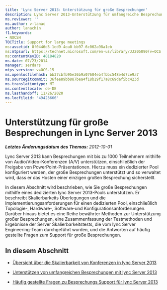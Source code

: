 ```yaml
---
title: 'Lync Server 2013: Unterstützung für große Besprechungen'
description: Lync Server 2013-Unterstützung für umfangreiche Besprechungen
ms.reviewer: ''
ms.author: v-lanac
author: lanachin
f1.keywords:
- NOCSH
TOCTitle: Support for large meetings
ms:assetid: 8f0446d5-1ed9-4ea0-bb97-6c062a98a1eb
ms:mtpsurl: https://technet.microsoft.com/en-us/library/JJ205090(v=OCS.15)
ms:contentKeyID: 48184820
ms.date: 07/23/2014
manager: serdars
mtps_version: v=OCS.15
ms.openlocfilehash: bb37cbfb95e36b9a07604eb4fbbc548e4d7ce9a7
ms.sourcegitcommit: 36fee89bb887bea4f18b19f17a8c69daf5bc423d
ms.translationtype: MT
ms.contentlocale: de-DE
ms.lasthandoff: 11/26/2020
ms.locfileid: "49423666"
---
```

# <a name="support-for-large-meetings-in-lync-server-2013"></a>Unterstützung für große Besprechungen in Lync Server 2013

<div data-xmlns="http://www.w3.org/1999/xhtml">

<div class="topic" data-xmlns="http://www.w3.org/1999/xhtml" data-msxsl="urn:schemas-microsoft-com:xslt" data-cs="https://msdn.microsoft.com/">

<div data-asp="https://msdn2.microsoft.com/asp">



</div>

<div id="mainSection">

<div id="mainBody">

<span> </span>

_**Letztes Änderungsdatum des Themas:** 2012-10-01_

Lync Server 2013 kann Besprechungen mit bis zu 1000 Teilnehmern mithilfe von Audio/Video-Konferenzen (A/V) unterstützen, einschließlich der Freigabe von PowerPoint-Präsentationen. Hierzu muss ein dedizierter Pool konfiguriert werden, der große Besprechungen unterstützt und so verwaltet wird, dass er das Hosten einer einzigen großen Besprechung sicherstellt.

In diesem Abschnitt wird beschrieben, wie Sie große Besprechungen mithilfe eines dedizierten lync Server 2013-Pools unterstützen. Er beschreibt Skalierbarkeits Überlegungen und die Implementierungsanforderungen für einen dedizierten Pool, einschließlich Topologie-, Hardware-, Software-und Konfigurationsanforderungen. Darüber hinaus bietet es eine Reihe bewährter Methoden zur Unterstützung großer Besprechungen, eine Zusammenfassung der Testmethoden und Ergebnisse der Server Skalierbarkeitstests, die vom lync Server Engineering-Team durchgeführt wurden, und die Antworten auf häufig gestellte Fragen zum Support für große Besprechungen.

<div>

## <a name="in-this-section"></a>In diesem Abschnitt

  - [Übersicht über die Skalierbarkeit von Konferenzen in lync Server 2013](lync-server-2013-conferencing-scalability-overview.md)

  - [Unterstützen von umfangreichen Besprechungen mit lync Server 2013](lync-server-2013-supporting-large-meetings.md)

  - [Häufig gestellte Fragen zu Besprechungs Support für lync Server 2013](lync-server-2013-large-meeting-support-faq.md)

</div>

</div>

<span> </span>

</div>

</div>

</div>

